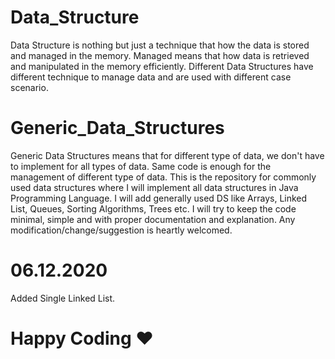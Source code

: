 # Data_Structure
Data Structure is nothing but just a technique that how the data is stored and managed in the memory.
Managed means that how data is retrieved and manipulated in the memory efficiently.
Different Data Structures have different technique to manage data and are used with different case scenario.

# Generic_Data_Structures
Generic Data Structures means that for different type of data, we don't have to implement for all types of data. Same code is enough for the management of different type of data.
This is the repository for commonly used data structures where I will implement all data structures in Java Programming Language.
I will add generally used DS like Arrays, Linked List, Queues, Sorting Algorithms, Trees etc.
I will try to keep the code minimal, simple and with proper documentation and explanation.
Any modification/change/suggestion is heartly welcomed.

# 06.12.2020
Added Single Linked List.

# Happy Coding ♥
